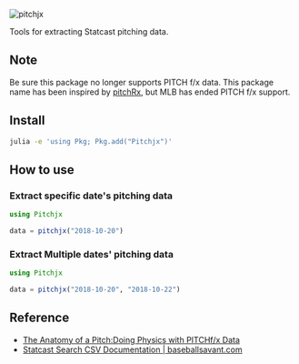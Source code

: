 ![pitchjx](./pitchjx.png)

Tools for extracting Statcast pitching data.

## Note  
Be sure this package no longer supports PITCH f/x data. This package name has been inspired by [pitchRx](https://github.com/cpsievert/pitchRx), but MLB has ended PITCH f/x support. 

## Install

```bash
julia -e 'using Pkg; Pkg.add("Pitchjx")'
```

## How to use

### Extract specific date's pitching data

```julia
using Pitchjx

data = pitchjx("2018-10-20")
```

### Extract Multiple dates' pitching data

```julia
using Pitchjx

data = pitchjx("2018-10-20", "2018-10-22")
```

## Reference

- [The Anatomy of a Pitch:Doing Physics with PITCHf/x Data](http://baseball.physics.illinois.edu/KaganPitchfx.pdf)
- [Statcast Search CSV Documentation | baseballsavant.com](https://baseballsavant.mlb.com/csv-docs)